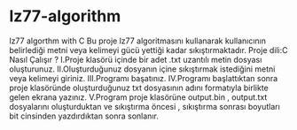 # lz77-algorithm
lz77 algorthm with C 
Bu proje lz77 algoritmasını kullanarak kullanıcının belirlediği metni veya kelimeyi gücü yettiği kadar sıkıştırmaktadır.
Proje dili:C
Nasıl Çalışır ?
I.Proje klasörü içinde bir adet .txt uzantılı metin dosyası oluşturunuz.
II.Oluşturduğunuz dosyanın içine sıkıştırmak istediğini metni veya kelimeyi giriniz.
III.Programı başatınız.
IV.Programı başlattıktan sonra proje klasöründe oluşturduğunuz txt dosyasının adını formatıyla birlikte gelen ekrana yazınız.
V.Program proje klasörüne output.bin , output.txt dosyalarını oluşturduktan ve sıkıştırma öncesi , sıkıştırma sonrası boyutları bit cinsinden yazdırdıktan sonra sonlanır.
